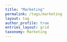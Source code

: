 ```yaml
---
title: "Marketing"
permalink: /tags/marketing
layout: tag
author_profile: true
entries_layout: grid
taxonomy: Marketing
---
```

